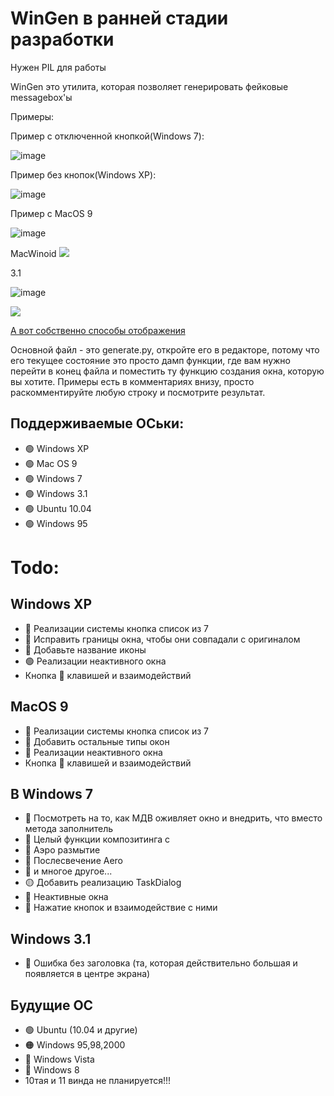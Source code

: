 # WinGen в ранней стадии разработки

Нужен PIL для работы

WinGen это утилита, которая позволяет генерировать фейковые messagebox'ы

Примеры:

Пример с отключенной кнопкой(Windows 7):

![image](https://github.com/misha99fr/WinGen/assets/83592338/c8f14e91-41ea-47a1-b93b-bb82f2c4bb7c)

Пример без кнопок(Windows XP):

![image](https://github.com/misha99fr/WinGen/assets/83592338/1c3c3633-9a31-4ea5-b046-617d4bef7c6a)


Пример с MacOS 9

![image](https://github.com/misha99fr/WinGen/assets/83592338/20d42f18-6f8d-45f8-a8bb-431e3a27bd3f)

MacWinoid
![](https://i.imgur.com/ByOzA4c.png)

3.1

![image](https://github.com/misha99fr/WinGen/assets/83592338/ffd712fe-0f3a-488c-b5dd-30ef4772abf8)


![](https://user-images.githubusercontent.com/60782515/176369378-0b3fb559-0bee-4d2e-a7ef-caecc4837355.png)

[А вот собственно способы отображения](examples.md)

Основной файл - это generate.py, откройте его в редакторе, потому что его текущее состояние это просто дамп функции, где вам нужно перейти в конец файла и поместить ту функцию создания окна, которую вы хотите.
Примеры есть в комментариях внизу, просто раскомментируйте любую строку и посмотрите результат.

## Поддерживаемые ОСьки:
* 🟢 Windows XP
* 🟢 Mac OS 9
* 🟢 Windows 7
* 🟢 Windows 3.1
* 🟢 Ubuntu 10.04
* 🟢 Windows 95
# Todo:
## Windows ХР
* 🔴 Реализации системы кнопка список из 7
* 🔴 Исправить границы окна, чтобы они совпадали с оригиналом
* 🔴 Добавьте название иконы
* 🟢 Реализации неактивного окна
* Кнопка 🔴 клавишей и взаимодействий
## MacOS 9
* 🔴 Реализации системы кнопка список из 7
* 🔴 Добавить остальные типы окон
* 🔴 Реализации неактивного окна
* Кнопка 🔴 клавишей и взаимодействий
## В Windows 7
* 🔴 Посмотреть на то, как МДВ оживляет окно и внедрить, что вместо метода заполнитель
* 🔴 Целый функции композитинга с
* 🔴 Аэро размытие
* 🔴 Послесвечение Aero
* 🔴 и многое другое...
* 🟡 Добавить реализацию TaskDialog
* 🔶 Неактивные окна
* 🔴 Нажатие кнопок и взаимодействие с ними
## Windows 3.1
* 🔴 Ошибка без заголовка (та, которая действительно большая и появляется в центре экрана)

## Будущие ОС
* 🟢 Ubuntu (10.04 и другие)
* 🟠 Windows 95,98,2000
* 🔴 Windows Vista
* 🔴 Windows 8
* 10тая и 11 винда не планируется!!!

